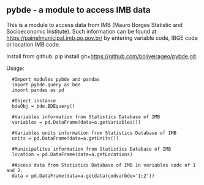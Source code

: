 ## pybde - a module to access IMB data



This is a module to access data from IMB (Mauro Borges Statistic and Socioeconomic Institute). Such information
can be found at https://painelmunicipal.imb.go.gov.br/ by entering variable code, IBGE code or location IMB code.

Install from github: pip install git+https://github.com/boliveirageo/pybde.git.

 Usage:

      #Import modules pybde and pandas
      import pybde.query as bde 
      import pandas as pd
      
      #Object instance
      bdeObj = bde.BDEquery()
      
      #Variables information from Statistics Database of IMB 
      variables = pd.DataFrame(data=a.getVariables())
      
      #Variables units information from Statistics Database of IMB
      units = pd.DataFrame(data=a.getUnits())
      
      #Municipalites information from Statistics Database of IMB
      location = pd.DataFrame(data=a.getLocations)
      
      #Access data from Statistics Database of IMB in variables code of 1 and 2.
      data = pd.DataFrame(data=a.getdata(codvarbde='1;2'))